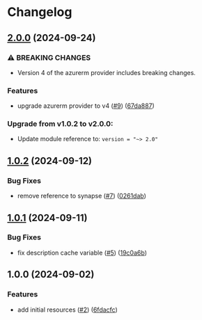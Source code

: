# Changelog

## [2.0.0](https://github.com/CloudNationHQ/terraform-azure-redis/compare/v1.0.2...v2.0.0) (2024-09-24)


### ⚠ BREAKING CHANGES

* Version 4 of the azurerm provider includes breaking changes.

### Features

* upgrade azurerm provider to v4 ([#9](https://github.com/CloudNationHQ/terraform-azure-redis/issues/9)) ([67da887](https://github.com/CloudNationHQ/terraform-azure-redis/commit/67da887dae373596e8a599be3336fe939e89c686))

### Upgrade from v1.0.2 to v2.0.0:

- Update module reference to: `version = "~> 2.0"`

## [1.0.2](https://github.com/CloudNationHQ/terraform-azure-redis/compare/v1.0.1...v1.0.2) (2024-09-12)


### Bug Fixes

* remove reference to synapse ([#7](https://github.com/CloudNationHQ/terraform-azure-redis/issues/7)) ([0261dab](https://github.com/CloudNationHQ/terraform-azure-redis/commit/0261dabbb28abef3dcbc58ef756316a604a9b53e))

## [1.0.1](https://github.com/CloudNationHQ/terraform-azure-redis/compare/v1.0.0...v1.0.1) (2024-09-11)


### Bug Fixes

* fix description cache variable ([#5](https://github.com/CloudNationHQ/terraform-azure-redis/issues/5)) ([19c0a6b](https://github.com/CloudNationHQ/terraform-azure-redis/commit/19c0a6b4af308084cd2c9ab112256d402176de9a))

## 1.0.0 (2024-09-02)


### Features

* add initial resources ([#2](https://github.com/CloudNationHQ/terraform-azure-redis/issues/2)) ([6fdacfc](https://github.com/CloudNationHQ/terraform-azure-redis/commit/6fdacfc507320e5bbc8d245ca55edd30128a1b10))
